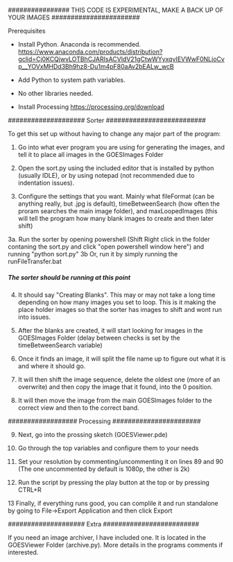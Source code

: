 
################ THIS CODE IS EXPERIMENTAL, MAKE A BACK UP OF YOUR IMAGES #######################


Prerequisites
- Install Python. Anaconda is recommended.
https://www.anaconda.com/products/distribution?gclid=Cj0KCQjwvLOTBhCJARIsACVldV21gCtwWYyxqvIEVWwF0NLjoCvp__YOVxMHDd3Bh9hz8-Du1m4pF80aAv2bEALw_wcB
- Add Python to system path variables.
- No other libraries needed.

- Install Processing
https://processing.org/download



#################### Sorter ##########################

To get this set up without having to change any major part of the program:



1.  Go into what ever program you are using for generating the images, and tell it to place all images in the GOESImages Folder

2.  Open the sort.py using the included editor that is installed by python (usually IDLE), or by using notepad (not recommended due to indentation issues).

3.  Configure the settings that you want. Mainly what fileFormat (can be anything really, but .jpg is default), timeBetweenSearch (how often the proram searches the main image folder), and maxLoopedImages (this will tell the program how many blank images to create and then later shift)

3a. Run the sorter by opening powershell (Shift Right click in the folder contaning the sort.py and click "open powershell window here") and running "python sort.py"
3b  Or, run it by simply running the runFileTransfer.bat



##### The sorter should be running at this point #####



4. It should say "Creating Blanks". This may or may not take a long time depending on how many images you set to loop. This is it making the place holder images so that the sorter has images to shift and wont run into issues.

5. After the blanks are created, it will start looking for images in the GOESImages Folder (delay between checks is set by the timeBetweenSearch variable)

6. Once it finds an image, it will split the file name up to figure out what it is and where it should go.

7. It will then shift the image sequence, delete the oldest one (more of an overwrite) and then copy the image that it found, into the 0 position.

8. It will then move the image from the main GOESImages folder to the correct view and then to the correct band.


################## Processing #######################


9.  Next, go into the prossing sketch (GOESViewer.pde)

10. Go through the top variables and configure them to your needs

11. Set your resolution by commenting/uncommenting it on lines 89 and 90 (The one uncommented by default is 1080p, the other is 2k)

12. Run the script by pressing the play button at the top or by pressing CTRL+R

13 Finally, if everything runs good, you can complile it and run standalone by going to File->Export Application and then click Export





#################### Extra #########################

If you need an image archiver, I have included one. It is located in the GOESViewer Folder (archive.py). More details in the programs comments if interested.

